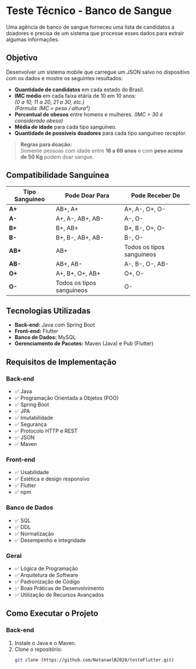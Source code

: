 # Teste Técnico - Banco de Sangue

Uma agência de banco de sangue forneceu uma lista de candidatos a doadores e precisa de um sistema que processe esses dados para extrair algumas informações.

## Objetivo

Desenvolver um sistema mobile que carregue um JSON salvo no dispositivo com os dados e mostre os seguintes resultados:

- **Quantidade de candidatos** em cada estado do Brasil.
- **IMC médio** em cada faixa etária de 10 em 10 anos:  
  *(0 a 10, 11 a 20, 21 a 30, etc.)*  
  *(Fórmula: IMC = peso / altura²)*
- **Percentual de obesos** entre homens e mulheres. *(IMC > 30 é considerado obeso)*
- **Média de idade** para cada tipo sanguíneo.
- **Quantidade de possíveis doadores** para cada tipo sanguíneo receptor.  

> **Regras para doação:**  
> Somente pessoas com idade entre **16 a 69 anos** e com **peso acima de 50 Kg** podem doar sangue.

## Compatibilidade Sanguínea

| Tipo Sanguíneo | Pode Doar Para          | Pode Receber De            |
|---------------|-------------------------|----------------------------|
| **A+**       | AB+, A+                  | A+, A-, O+, O-            |
| **A-**       | A+, A-, AB+, AB-         | A-, O-                    |
| **B+**       | B+, AB+                  | B+, B-, O+, O-            |
| **B-**       | B+, B-, AB+, AB-         | B-, O-                    |
| **AB+**      | AB+                      | Todos os tipos sanguíneos  |
| **AB-**      | AB+, AB-                 | A-, B-, O-, AB-           |
| **O+**       | A+, B+, O+, AB+          | O+, O-                    |
| **O-**       | Todos os tipos sanguíneos | O-                         |

## Tecnologias Utilizadas

- **Back-end:** Java com Spring Boot
- **Front-end:** Flutter
- **Banco de Dados:** MySQL
- **Gerenciamento de Pacotes:** Maven (Java) e Pub (Flutter)

## Requisitos de Implementação

### **Back-end**
- ✅ Java
- ✅ Programação Orientada a Objetos (POO)
- ✅ Spring Boot
- ✅ JPA
- ✅ Imutabilidade
- ✅ Segurança
- ✅ Protocolo HTTP e REST
- ✅ JSON
- ✅ Maven

### **Front-end**
- ✅ Usabilidade
- ✅ Estética e design responsivo
- ✅ Flutter
- ✅ npm

### **Banco de Dados**
- ✅ SQL
- ✅ DDL
- ✅ Normalização
- ✅ Desempenho e integridade

### **Geral**
- ✅ Lógica de Programação
- ✅ Arquitetura de Software
- ✅ Padronização de Código
- ✅ Boas Práticas de Desenvolvimento
- ✅ Utilização de Recursos Avançados

## Como Executar o Projeto

### **Back-end**
1. Instale o Java e o Maven.
2. Clone o repositório:
   ```sh
   git clone (https://github.com/NatanaelB2020/testeFlutter.git)

